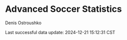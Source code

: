 # Advanced Soccer Statistics
Denis Ostroushko

<!-- gfm -->

Last successful data update: 2024-12-21 15:12:31 CST
